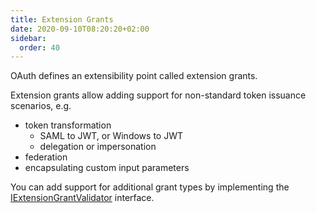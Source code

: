 ```yaml
---
title: Extension Grants
date: 2020-09-10T08:20:20+02:00
sidebar:
  order: 40
---
```



OAuth defines an extensibility point called extension grants.

Extension grants allow adding support for non-standard token issuance scenarios, e.g.

* token transformation
    * SAML to JWT, or Windows to JWT
    * delegation or impersonation
* federation
* encapsulating custom input parameters

You can add support for additional grant types by implementing the [IExtensionGrantValidator](../reference/validators/extension_grant_validator) interface.
